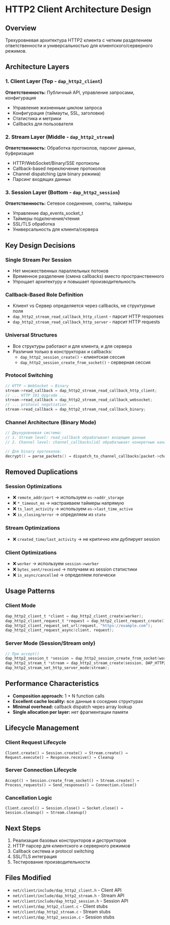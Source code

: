 # HTTP2 Client Architecture Design

## Overview
Трехуровневая архитектура HTTP2 клиента с четким разделением ответственности и универсальностью для клиентского/серверного режимов.

## Architecture Layers

### 1. Client Layer (Top - `dap_http2_client`)
**Ответственность:** Публичный API, управление запросами, конфигурация
- Управление жизненным циклом запроса
- Конфигурация (таймауты, SSL, заголовки) 
- Статистика и метрики
- Callbacks для пользователя

### 2. Stream Layer (Middle - `dap_http2_stream`)
**Ответственность:** Обработка протоколов, парсинг данных, буферизация
- HTTP/WebSocket/Binary/SSE протоколы
- Callback-based переключение протоколов
- Channel dispatching (для binary режима)
- Парсинг входящих данных

### 3. Session Layer (Bottom - `dap_http2_session`)
**Ответственность:** Сетевое соединение, сокеты, таймеры
- Управление dap_events_socket_t
- Таймеры подключения/чтения
- SSL/TLS обработка
- Универсальность для клиента/сервера

## Key Design Decisions

### Single Stream Per Session
- Нет множественных параллельных потоков
- Временное разделение (смена callbacks) вместо пространственного
- Упрощает архитектуру и повышает производительность

### Callback-Based Role Definition
- Клиент vs Сервер определяется через callbacks, не структурные поля
- `dap_http2_stream_read_callback_http_client` - парсит HTTP responses
- `dap_http2_stream_read_callback_http_server` - парсит HTTP requests

### Universal Structures
- Все структуры работают и для клиента, и для сервера
- Различия только в конструкторах и callbacks:
  - `dap_http2_session_create()` - клиентская сессия
  - `dap_http2_session_create_from_socket()` - серверная сессия

### Protocol Switching
```c
// HTTP → WebSocket → Binary
stream->read_callback = dap_http2_stream_read_callback_http_client;
// ... HTTP 101 Upgrade ...
stream->read_callback = dap_http2_stream_read_callback_websocket;
// ... protocol negotiation ...
stream->read_callback = dap_http2_stream_read_callback_binary;
```

### Channel Architecture (Binary Mode)
```c
// Двухуровневая система:
// 1. Stream level: read_callback обрабатывает входящие данные
// 2. Channel level: channel_callbacks[id] обрабатывает конкретные каналы

// Для binary протоколов:
decrypt() → parse_packets() → dispatch_to_channel_callbacks[packet->channel_id]
```

## Removed Duplications

### Session Optimizations
- ❌ `remote_addr/port` → используем `es->addr_storage`
- ❌ `*_timeout_ms` → настраиваем таймеры напрямую
- ❌ `ts_last_activity` → используем `es->last_time_active`
- ❌ `is_closing/error` → определяем из `state`

### Stream Optimizations  
- ❌ `created_time/last_activity` → не критично или дублирует session

### Client Optimizations
- ❌ `worker` → используем `session->worker`
- ❌ `bytes_sent/received` → получаем из session статистики
- ❌ `is_async/cancelled` → определяем логически

## Usage Patterns

### Client Mode
```c
dap_http2_client_t *client = dap_http2_client_create(worker);
dap_http2_client_request_t *request = dap_http2_client_request_create();
dap_http2_client_request_set_url(request, "https://example.com");
dap_http2_client_request_async(client, request);
```

### Server Mode (Session/Stream only)
```c
// При accept()
dap_http2_session_t *session = dap_http2_session_create_from_socket(worker, client_socket);
dap_http2_stream_t *stream = dap_http2_stream_create(session, DAP_HTTP2_PROTOCOL_HTTP);
dap_http2_stream_set_http_server_mode(stream);
```

## Performance Characteristics
- **Composition approach:** 1 + N function calls
- **Excellent cache locality:** все данные в соседних структурах
- **Minimal overhead:** callback dispatch через array lookup
- **Single allocation per layer:** нет фрагментации памяти

## Lifecycle Management

### Client Request Lifecycle
```
Client.create() → Session.create() → Stream.create() → 
Request.execute() → Response.receive() → Cleanup
```

### Server Connection Lifecycle  
```
Accept() → Session.create_from_socket() → Stream.create() →
Process_requests() → Send_responses() → Connection.close()
```

### Cancellation Logic
```
Client.cancel() → Session.close() → Socket.close() → 
Session.cleanup() → Stream.cleanup()
```

## Next Steps
1. Реализация базовых конструкторов и деструкторов
2. HTTP парсер для клиентского и серверного режимов
3. Callback система и protocol switching
4. SSL/TLS интеграция
5. Тестирование производительности

## Files Modified
- `net/client/include/dap_http2_client.h` - Client API
- `net/client/include/dap_http2_stream.h` - Stream API  
- `net/client/include/dap_http2_session.h` - Session API
- `net/client/dap_http2_client.c` - Client stubs
- `net/client/dap_http2_stream.c` - Stream stubs
- `net/client/dap_http2_session.c` - Session stubs 
